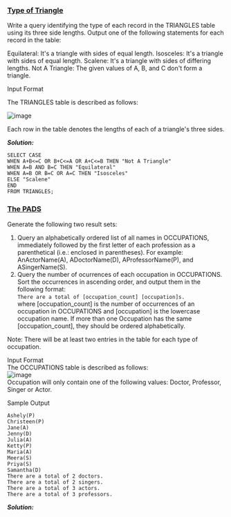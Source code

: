 ### [Type of Triangle](https://www.hackerrank.com/challenges/what-type-of-triangle/problem)
Write a query identifying the type of each record in the TRIANGLES table using its three side lengths. Output one of the following statements for each record in the table:

Equilateral: It's a triangle with  sides of equal length.
Isosceles: It's a triangle with  sides of equal length.
Scalene: It's a triangle with  sides of differing lengths.
Not A Triangle: The given values of A, B, and C don't form a triangle.

Input Format

The TRIANGLES table is described as follows:

![image](https://user-images.githubusercontent.com/104347305/235743862-961af14c-479f-4ebd-9bd8-aabdfd26d812.png)


Each row in the table denotes the lengths of each of a triangle's three sides.

***Solution:***
```MySQL
SELECT CASE
WHEN A+B<=C OR B+C<=A OR A+C<=B THEN "Not A Triangle"
WHEN A=B AND B=C THEN "Equilateral"
WHEN A=B OR B=C OR A=C THEN "Isosceles"
ELSE "Scalene"
END
FROM TRIANGLES;
```

### [The PADS](https://www.hackerrank.com/challenges/the-pads/problem)
Generate the following two result sets:
1. Query an alphabetically ordered list of all names in OCCUPATIONS, immediately followed by the first letter of each profession as a parenthetical (i.e.: enclosed in parentheses). For example: AnActorName(A), ADoctorName(D), AProfessorName(P), and ASingerName(S).
2. Query the number of ocurrences of each occupation in OCCUPATIONS. Sort the occurrences in ascending order, and output them in the following format:              
``` There are a total of [occupation_count] [occupation]s. ```                                          
where [occupation_count] is the number of occurrences of an occupation in OCCUPATIONS and [occupation] is the lowercase occupation name. If more than one Occupation has the same [occupation_count], they should be ordered alphabetically.

Note: There will be at least two entries in the table for each type of occupation.

Input Format                                    
The OCCUPATIONS table is described as follows:                                                                
![image](https://user-images.githubusercontent.com/104347305/235817923-ad6a87b3-d70c-4194-8beb-8ffb6bffd7b9.png)                                            
Occupation will only contain one of the following values: Doctor, Professor, Singer or Actor. 

Sample Output
```
Ashely(P)
Christeen(P)
Jane(A)
Jenny(D)
Julia(A)
Ketty(P)
Maria(A)
Meera(S)
Priya(S)
Samantha(D)
There are a total of 2 doctors.
There are a total of 2 singers.
There are a total of 3 actors.
There are a total of 3 professors.
```

***Solution:***
```MySQL
```

